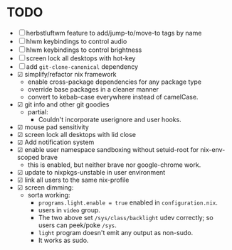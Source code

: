 # TODO

- ☐ herbstluftwm feature to add/jump-to/move-to tags by name
- ☐ hlwm keybindings to control audio
- ☐ hlwm keybindings to control brightness
- ☐ screen lock all desktops with hot-key
- ☐ add `git-clone-canonical` dependency
- ☑ simplify/refactor nix framework
  - enable cross-package dependencies for any package type
  - override base packages in a cleaner manner
  - convert to kebab-case everywhere instead of camelCase.
- ☑ git info and other git goodies
  - partial:
    - Couldn't incorporate userignore and user hooks.
- ☑ mouse pad sensitivity
- ☑ screen lock all desktops with lid close
- ☑ Add notification system
- ☑ enable user namespace sandboxing without setuid-root for nix-env-scoped brave
  - this is enabled, but neither brave nor google-chrome work.
- ☑ update to nixpkgs-unstable in user environment
- ☑ link all users to the same nix-profile
- ☑ screen dimming:
  - sorta working:
    - `programs.light.enable = true` enabled in `configuration.nix`.
    - users in `video` group.
    - The two above set `/sys/class/backlight` udev correctly; so users can peek/poke `/sys`.
    - `light` program doesn't emit any output as non-sudo.
    - It works as sudo.
